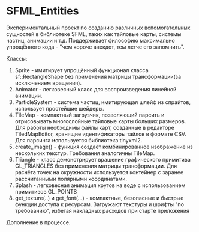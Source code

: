 # SFML_Entities
Экспериментальный проект по созданию различных вспомогательных сущностей в библиотеке SFML, таких как тайловые карты, системы частиц, анимации
и т.д. Поддерживает философию максимально упрощённого кода - "чем короче анекдот, тем легче его запомнить".

Классы:
1. Sprite   - имитирует упрощённый функционал класса sf::RectangleShape без применения матрицы трансформации(за исключением вращения).
2. Animator - легковесный класс для воспроизведения линейной анимации.
3. ParticleSystem - система частиц, имитирующая шлейф из спрайтов, использует простейшие шейдеры.
4. TileMap  - компактный загрузчик, позволяющий парсить и отрисовывать многослойные тайловые карты больших размеров. 
   Для работы необходимы файлы карт, созданные в редакторе TiledMapEditor, хранящие идентификаторы тайлов в формате CSV.
   Для парсинга используется библиотека tinyxml2.
5. create_image() - функция создаёт комбинированное изображение из нескольких текстур. Требования аналогичны TileMap.
6. Triangle - класс демонстрирует вращение графического примитива GL_TRIANGLES без применения матрицы трансформации. Для расчёта 
   точек на окружности используется контейнер с заранее рассчитанными полярными координатами.
7. Splash - легковесная анимация кругов на воде с использованием примитивов GL_POINTS
8. get_texture(..) и get_font(...) - компактные, безопасные и быстрые функции доступа к ресурсам. Загружают текстуры
   и шрифты "по требованию", избегая накладных расходов при старте приложения

Дополнение в процессе.
